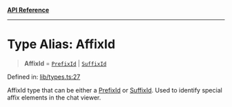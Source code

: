 [**API Reference**](../README.md)

***

# Type Alias: AffixId

> **AffixId** = [`PrefixId`](PrefixId.md) \| [`SuffixId`](SuffixId.md)

Defined in: [lib/types.ts:27](https://github.com/wix-incubator/chat-viewer/blob/d5c91da65f244d4cd5de38b6c7810418b3052484/lib/types.ts#L27)

AffixId type that can be either a [PrefixId](PrefixId.md) or [SuffixId](SuffixId.md).
Used to identify special affix elements in the chat viewer.
